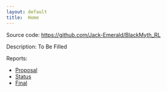 ```yaml
---
layout: default
title:  Home
---
```


Source code: https://github.com/Jack-Emerald/BlackMyth_RL

Description: To Be Filled

Reports:

- [Proposal](proposal.html)
- [Status](status.html)
- [Final](final.html)
